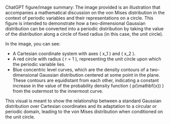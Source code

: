 ChatGPT figure/image summary: The image provided is an illustration that accompanies a mathematical discussion on the von Mises distribution in the context of periodic variables and their representations on a circle. This figure is intended to demonstrate how a two-dimensional Gaussian distribution can be converted into a periodic distribution by taking the value of the distribution along a circle of fixed radius (in this case, the unit circle).

In the image, you can see:
- A Cartesian coordinate system with axes \( x_1 \) and \( x_2 \).
- A red circle with radius \( r = 1 \), representing the unit circle upon which the periodic variable lies.
- Blue concentric level curves, which are the density contours of a two-dimensional Gaussian distribution centered at some point in the plane. These contours are equidistant from each other, indicating a constant increase in the value of the probability density function \( p(\mathbf{x}) \) from the outermost to the innermost curve.

This visual is meant to show the relationship between a standard Gaussian distribution over Cartesian coordinates and its adaptation to a circular or periodic domain, leading to the von Mises distribution when conditioned on the unit circle.
